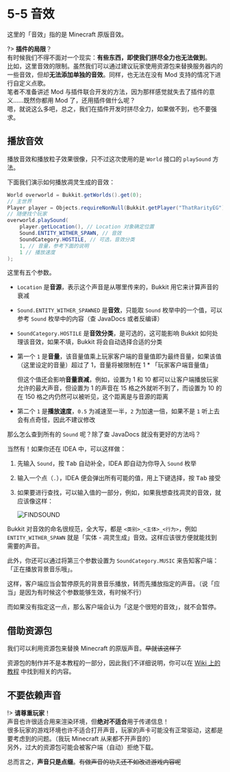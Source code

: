 # 5-5 音效

这里的「音效」指的是 Minecraft 原版音效。

?> **插件的局限**？<br/>有时候我们不得不面对一个现实：**有些东西，即使我们拼尽全力也无法做到**。<br/>比如，这里音效的限制。虽然我们可以通过建议玩家使用资源包来替换服务器内的一些音效，但却**无法添加单独的音效**。同样，也无法在没有 Mod 支持的情况下进行自定义点歌。<br/>笔者不准备讲述 Mod 与插件联合开发的方法，因为那样感觉就失去了插件的意义……既然你都用 Mod 了，还用插件做什么呢？<br/>嗯，就说这么多吧，总之，我们在插件开发时拼尽全力，如果做不到，也不要强求。

## 播放音效

播放音效和播放粒子效果很像，只不过这次使用的是 `World` 接口的 `playSound` 方法。

下面我们演示如何播放凋灵生成的音效：

```java
World overworld = Bukkit.getWorlds().get(0);
// 主世界
Player player = Objects.requireNonNull(Bukkit.getPlayer("ThatRarityEG"));
// 随便找个玩家
overworld.playSound(
    player.getLocation(), // Location 对象确定位置
    Sound.ENTITY_WITHER_SPAWN, // 音效
    SoundCategory.HOSTILE, // 可选，音效分类
    1, // 音量，参考下面的说明
    1 // 播放速度
);
```

这里有五个参数。

- `Location` 是**音源**，表示这个声音是从哪里传来的，Bukkit 用它来计算声音的衰减

- `Sound.ENTITY_WITHER_SPAWNED` 是**音效**，只能取 `Sound` 枚举中的一个值，可以参考 `Sound` 枚举中的内容（查 JavaDocs 或者反编译）

- `SoundCategory.HOSTILE` 是**音效分类**，是可选的，这可能影响 Bukkit 如何处理该音效，如果不填，Bukkit 将会自动选择合适的分类

- 第一个 `1` 是**音量**，该音量值乘上玩家客户端的音量值即为最终音量，如果该值（这里设定的音量）超过了 1，音量将被限制在 1 * 「玩家客户端音量值」

  但这个值还会影响**音量衰减**，例如，设置为 1 和 10 都可以让客户端播放玩家允许的最大声音，但设置为 1 的声音在 15 格之外就听不到了，而设置为 10 的在 150 格之内仍然可以被听见，这个距离是与音源的距离

- 第二个 `1` 是**播放速度**，`0.5` 为减速至一半，`2` 为加速一倍，如果不是 `1` 听上去会有点奇怪，因此不建议修改

那么怎么查到所有的 `Sound` 呢？除了查 JavaDocs 就没有更好的方法吗？

当然有！如果你还在 IDEA 中，可以这样做：

1. 先输入 `Sound`，按 <kbd>Tab</kbd> 自动补全，IDEA 即自动为你导入 `Sound` 枚举

2. 输入一个点（`.`），IDEA 便会弹出所有可能的值，用上下键选择，按 <kbd>Tab</kbd> 接受

3. 如果要进行查找，可以输入值的一部分，例如，如果我想查找凋灵的音效，就应该像这样：

   ![FINDSOUND](https://www.picbed.cn/images/2021/02/19/imageefcd735e6cc94f95.png)

Bukkit 对音效的命名很规范，全大写，都是 `<类别>_<主体>_<行为>`，例如 `ENTITY_WITHER_SPAWN` 就是「实体 - 凋灵生成」音效。这样应该很方便就能找到需要的声音。

此外，你还可以通过将第三个参数设置为 `SoundCategory.MUSIC` 来告知客户端：「正在播放背景音乐哦」。

这样，客户端应当会暂停原先的背景音乐播放，转而先播放指定的声音。（说「应当」是因为有时候这个参数能够生效，有时候不行）

而如果没有指定这一点，那么客户端会认为「这是个很短的音效」，就不会暂停。

## 借助资源包

我们可以利用资源包来替换 Minecraft 的原版声音。~~早就该这样了~~

资源包的制作并不是本教程的一部分，因此我们不详细说明，你可以在 [Wiki 上的教程](https://wiki.biligame.com/mc/%E6%95%99%E7%A8%8B/%E5%88%B6%E4%BD%9C%E8%B5%84%E6%BA%90%E5%8C%85#%E5%88%B6%E4%BD%9C%E8%87%AA%E5%AE%9A%E4%B9%89%E9%9F%B3%E4%B9%90) 中找到相关的内容。

## 不要依赖声音

!> **请尊重玩家**！<br/>声音也许很适合用来渲染环境，但**绝对不适合**用于传递信息！<br/>很多玩家的游戏环境也许不适合打开声音，玩家的声卡可能没有正常驱动，这都是要考虑到的问题。（我玩 Minecraft 从来都不开声音的）<br/>另外，过大的资源包可能会被客户端（自动）拒绝下载。

总而言之，**声音只是点缀**。~~有做声音的功夫还不如改进游戏内容呢~~





